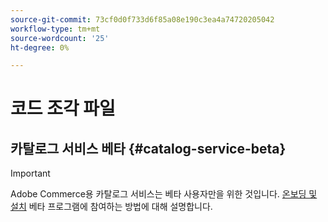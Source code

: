 ```yaml
---
source-git-commit: 73cf0d0f733d6f85a08e190c3ea4a74720205042
workflow-type: tm+mt
source-wordcount: '25'
ht-degree: 0%

---
```

# 코드 조각 파일

## 카탈로그 서비스 베타 {#catalog-service-beta}

>[!IMPORTANT]
>
>Adobe Commerce용 카탈로그 서비스는 베타 사용자만을 위한 것입니다. [온보딩 및 설치](../catalog-service/installation.md) 베타 프로그램에 참여하는 방법에 대해 설명합니다.
